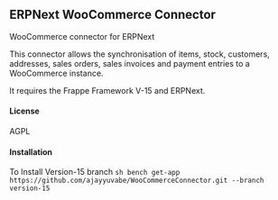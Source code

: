 ## ERPNext WooCommerce Connector

WooCommerce connector for ERPNext

This connector allows the synchronisation of items, stock, customers, addresses, sales orders, sales invoices and payment entries to a WooCommerce instance.

It requires the Frappe Framework V-15 and ERPNext.

#### License

AGPL

#### Installation

To Install Version-15 branch
	```sh
	bench get-app https://github.com/ajayyuvabe/WooCommerceConnector.git --branch version-15
	```
    
